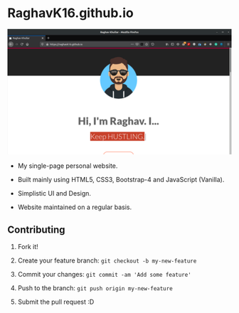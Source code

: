 # RaghavK16.github.io

![RaghavK16](https://github.com/raghavk16/raghavk16.github.io/blob/master/website1.png?raw=true)

* My single-page personal website.

* Built mainly using HTML5, CSS3, Bootstrap-4 and JavaScript (Vanilla).

* Simplistic UI and Design.

* Website maintained on a regular basis.

## Contributing

1. Fork it!

2. Create your feature branch: 
`git checkout -b my-new-feature`

3. Commit your changes: 
`git commit -am 'Add some feature'`

4. Push to the branch: 
`git push origin my-new-feature`

5. Submit the pull request :D

